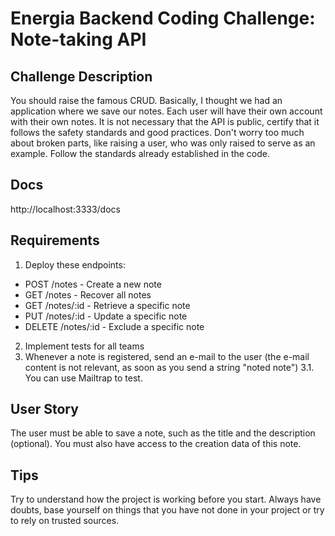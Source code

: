 # Energia Backend Coding Challenge: Note-taking API

## Challenge Description

You should raise the famous CRUD. Basically, I thought we had an application where we save our notes. Each user will have their own account with their own notes. It is not necessary that the API is public, certify that it follows the safety standards and good practices. Don't worry too much about broken parts, like raising a user, who was only raised to serve as an example. Follow the standards already established in the code.

## Docs

http://localhost:3333/docs

## Requirements

1. Deploy these endpoints:
 - POST /notes - Create a new note
 - GET /notes - Recover all notes
 - GET /notes/:id - Retrieve a specific note
 - PUT /notes/:id - Update a specific note
 - DELETE /notes/:id - Exclude a specific note
2. Implement tests for all teams
3. Whenever a note is registered, send an e-mail to the user (the e-mail content is not relevant, as soon as you send a string "noted note")
 3.1. You can use Mailtrap to test.

## User Story

The user must be able to save a note, such as the title and the description (optional). You must also have access to the creation data of this note.

## Tips

Try to understand how the project is working before you start.
Always have doubts, base yourself on things that you have not done in your project or try to rely on trusted sources.